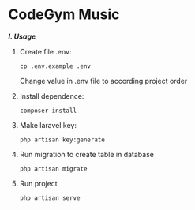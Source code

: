 # **CodeGym Music**

**_I. Usage_**

1.  Create file .env:

        cp .env.example .env
    
    Change value in .env file to according project order

2.  Install dependence: 

        composer install
3.  Make laravel key:

        php artisan key:generate
4.  Run migration to create table in database

        php artisan migrate
5.  Run project

        php artisan serve

